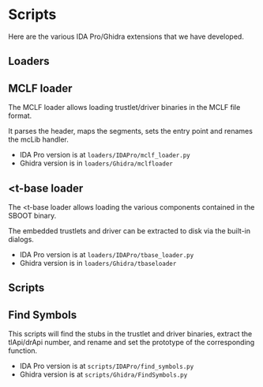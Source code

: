 # Scripts

Here are the various IDA Pro/Ghidra extensions that we have developed.

## Loaders

## MCLF loader

The MCLF loader allows loading trustlet/driver binaries in the MCLF file format.

It parses the header, maps the segments, sets the entry point and renames the mcLib handler.

- IDA Pro version is at `loaders/IDAPro/mclf_loader.py`
- Ghidra version is in `loaders/Ghidra/mclfloader`

## <t-base loader

The <t-base loader allows loading the various components contained in the SBOOT binary.

The embedded trustlets and driver can be extracted to disk via the built-in dialogs.

- IDA Pro version is at `loaders/IDAPro/tbase_loader.py`
- Ghidra version is in `loaders/Ghidra/tbaseloader`

## Scripts

## Find Symbols

This scripts will find the stubs in the trustlet and driver binaries, extract the tlApi/drApi number, and rename and set the prototype of the corresponding function.

- IDA Pro version is at `scripts/IDAPro/find_symbols.py`
- Ghidra version is at `scripts/Ghidra/FindSymbols.py`
